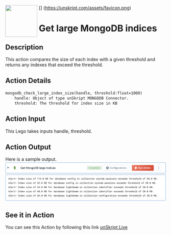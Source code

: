 [<img align="left" src="https://unskript.com/assets/favicon.png" width="100" height="100" style="padding-right: 5px">]
(https://unskript.com/assets/favicon.png)
<h1>Get large MongoDB indices</h1>

## Description
This action compares the size of each index with a given threshold and returns any indexes that exceed the threshold.

## Action Details
	mongodb_check_large_index_size(handle, threshold:float=1000)
		handle: Object of type unSkript MONGODB Connector.
		threshold: The threshold for index size in KB

## Action Input
This Lego takes inputs handle, threshold.

## Action Output
Here is a sample output.
<img src="./1.png">

## See it in Action

You can see this Action by following this link [unSkript Live](https://us.app.unskript.io)